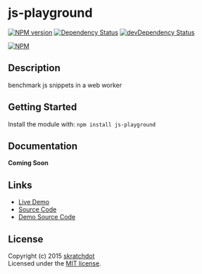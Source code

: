 # js-playground

[![NPM version](https://badge.fury.io/js/js-playground.svg)](http://badge.fury.io/js/js-playground)
[![Dependency Status](https://david-dm.org/skratchdot/js-playground.svg)](https://david-dm.org/skratchdot/js-playground)
[![devDependency Status](https://david-dm.org/skratchdot/js-playground/dev-status.svg)](https://david-dm.org/skratchdot/js-playground#info=devDependencies)

[![NPM](https://nodei.co/npm/js-playground.png)](https://npmjs.org/package/js-playground)


## Description

benchmark js snippets in a web worker


## Getting Started

Install the module with: `npm install js-playground`


## Documentation

__Coming Soon__


## Links

- [Live Demo](http://projects.skratchdot.com/js-playground)
- [Source Code](https://github.com/skratchdot/js-playground)
- [Demo Source Code](https://github.com/skratchdot/js-playground/tree/gh-pages)


## License
Copyright (c) 2015 [skratchdot](http://skratchdot.com/)  
Licensed under the [MIT license](LICENSE-MIT).
